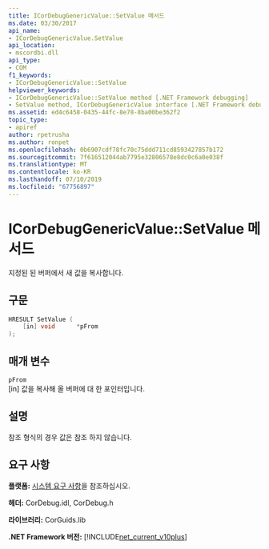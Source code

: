 ```yaml
---
title: ICorDebugGenericValue::SetValue 메서드
ms.date: 03/30/2017
api_name:
- ICorDebugGenericValue.SetValue
api_location:
- mscordbi.dll
api_type:
- COM
f1_keywords:
- ICorDebugGenericValue::SetValue
helpviewer_keywords:
- ICorDebugGenericValue::SetValue method [.NET Framework debugging]
- SetValue method, ICorDebugGenericValue interface [.NET Framework debugging]
ms.assetid: ed4c6458-0435-44fc-8e78-8ba00be362f2
topic_type:
- apiref
author: rpetrusha
ms.author: ronpet
ms.openlocfilehash: 0b6907cdf78fc70c75ddd711cd8593427857b172
ms.sourcegitcommit: 7f616512044ab7795e32806578e8dc0c6a0e038f
ms.translationtype: MT
ms.contentlocale: ko-KR
ms.lasthandoff: 07/10/2019
ms.locfileid: "67756897"
---
```

# <a name="icordebuggenericvaluesetvalue-method"></a>ICorDebugGenericValue::SetValue 메서드
지정된 된 버퍼에서 새 값을 복사합니다.  
  
## <a name="syntax"></a>구문  
  
```cpp  
HRESULT SetValue (  
    [in] void      *pFrom  
);  
```  
  
## <a name="parameters"></a>매개 변수  
 `pFrom`  
 [in] 값을 복사해 올 버퍼에 대 한 포인터입니다.  
  
## <a name="remarks"></a>설명  
 참조 형식의 경우 값은 참조 하지 않습니다.  
  
## <a name="requirements"></a>요구 사항  
 **플랫폼:** [시스템 요구 사항](../../../../docs/framework/get-started/system-requirements.md)을 참조하십시오.  
  
 **헤더:** CorDebug.idl, CorDebug.h  
  
 **라이브러리:** CorGuids.lib  
  
 **.NET Framework 버전:** [!INCLUDE[net_current_v10plus](../../../../includes/net-current-v10plus-md.md)]
